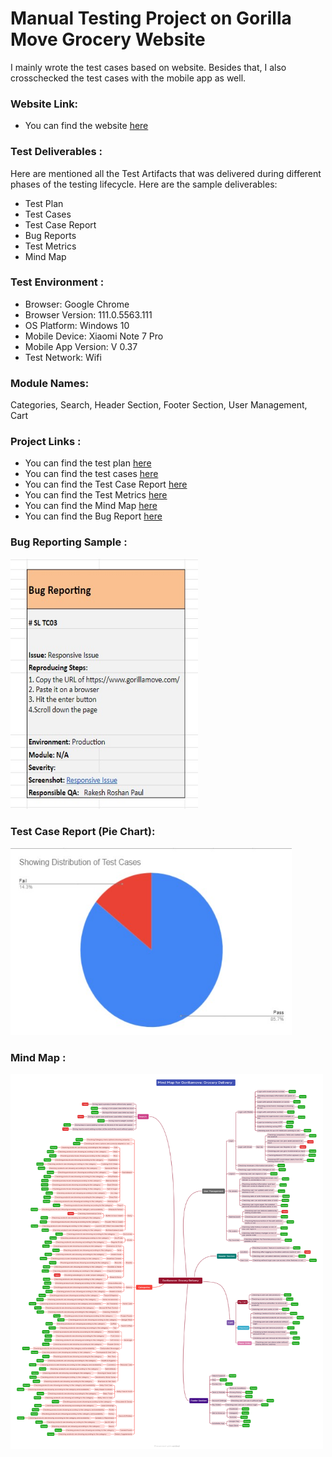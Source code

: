 # Manual Testing Project on Gorilla Move Grocery Website

I mainly wrote the test cases based on website. Besides that, I also crosschecked the test cases with the mobile app as well.

### Website Link:
- You can find the website [here](https://www.gorillamove.com/)

### Test Deliverables :
Here are mentioned all the Test Artifacts that was delivered during different phases of the testing lifecycle.
Here are the sample deliverables:

- Test Plan
- Test Cases
- Test Case Report
- Bug Reports
- Test Metrics
- Mind Map

### Test Environment : 
- Browser: Google Chrome
- Browser Version: 111.0.5563.111
- OS Platform: Windows 10 
- Mobile Device: Xiaomi Note 7 Pro
- Mobile App Version: V 0.37
- Test Network: Wifi

### Module Names: 
Categories, Search, Header Section, Footer Section, User Management, Cart

### Project Links :
- You can find the test plan [here](https://docs.google.com/document/d/16OW4j6nEZ4obu_Z8QJ6XNcOxhDnvGA-NmW73p-d0YfY/edit?usp=sharing)
- You can find the test cases [here](https://docs.google.com/spreadsheets/d/1XdZ6A6kQ1RetJ5HoqL63Ja5C03ZZ6L33HBT6hjSa0XQ/edit?usp=sharing)
- You can find the Test Case Report [here](https://docs.google.com/spreadsheets/d/1XdZ6A6kQ1RetJ5HoqL63Ja5C03ZZ6L33HBT6hjSa0XQ/edit?usp=sharing)
- You can find the Test Metrics [here](https://docs.google.com/spreadsheets/d/1XdZ6A6kQ1RetJ5HoqL63Ja5C03ZZ6L33HBT6hjSa0XQ/edit?usp=sharing)
- You can find the Mind Map [here](https://github.com/Rakesh6430/Manual_Testing_Project_on_Gorilla_Move_Grocery/blob/main/Gorillamove_Grocery%20Delivery.png)
- You can find the Bug Report [here](https://docs.google.com/spreadsheets/d/1XdZ6A6kQ1RetJ5HoqL63Ja5C03ZZ6L33HBT6hjSa0XQ/edit?usp=sharing)

### Bug Reporting Sample :

<img src= "https://github.com/Rakesh6430/Manual_Testing_Project_on_Gorilla_Move_Grocery/blob/main/Bug%20Report%20Sample.jpg" height = "400" width="300" >

### Test Case Report (Pie Chart):

<img src= "https://github.com/Rakesh6430/Manual_Testing_Project_on_Gorilla_Move_Grocery/blob/main/Test%20Case%20Report%20Pie%20Chart.jpg" height = "300" width="450" >

### Mind Map :

<img src= "https://github.com/Rakesh6430/Manual_Testing_Project_on_Gorilla_Move_Grocery/blob/main/Gorillamove_Grocery%20Delivery.png" height = "600" width="500" >
